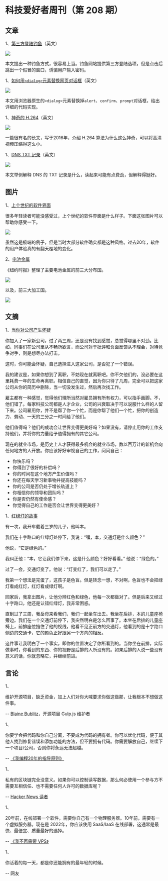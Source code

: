 # 科技爱好者周刊（第 208 期）

## 文章

1、[第三方登陆钓鱼](https://mrd0x.com/browser-in-the-browser-phishing-attack/)（英文）

![](https://cdn.beekka.com/blogimg/asset/202203/bg2022031913.webp)

本文提出一种钓鱼方式，很容易上当。钓鱼网站提供第三方登陆选项，但是点击后跳出一个假冒的窗口，诱骗用户输入密码。

1、[如何用`<dialog>`元素替换网页对话框](https://css-tricks.com/replace-javascript-dialogs-html-dialog-element/)（英文）

![](https://cdn.beekka.com/blogimg/asset/202203/bg2022032201.webp)

本文用浏览器原生的`<dialog>`元素替换掉`alert`、`confirm`、`prompt`对话框，给出详细的代码实现。

1、[神奇的 H.264](https://sidbala.com/h-264-is-magic/)（英文）

![](https://cdn.beekka.com/blogimg/asset/202203/bg2022031911.webp)

一篇很有名的长文，写于2016年，介绍 H.264 算法为什么这么神奇，可以将高清视频压缩得这么小。

1、[DNS TXT 记录](https://allagora.wordpress.com/2022/03/22/use-dns-txt-lookup-to-gain-quick-insights-which-services-companies-are-using/)（英文）

![](https://cdn.beekka.com/blogimg/asset/202203/bg2022032302.webp)

本文举例解释 DNS 的 TXT 记录是什么，读起来可能有点费劲，但解释得挺好。

## 图片

1、[上个世纪的软件界面](https://twitter.com/Nexuist/status/1486466541491261443)

很多年轻读者可能没感受过，上个世纪的软件界面是什么样子。下面这张图片可以帮助你感受一下。

![](https://cdn.beekka.com/blogimg/asset/202202/bg2022020803.webp)

虽然这是极端的例子，但是当时大部分软件确实都是这种风格。过去20年，软件的用户体验真的有翻天覆地的变化。

2、[电池金属](https://www.nytimes.com/2021/11/20/world/china-congo-cobalt.html)

《纽约时报》整理了主要电池金属的前三大分布国。

![](https://cdn.beekka.com/blogimg/asset/202111/bg2021112115.jpg)

以及，前三大加工国。

![](https://cdn.beekka.com/blogimg/asset/202111/bg2021112116.jpg)

## 文摘

1、[当你对公司产生怀疑](https://charity.wtf/2022/01/29/how-can-you-tell-if-the-company-youre-interviewing-with-is-rotten-on-the-inside/)

你加入了一家新公司，过了两三周，还是没有找到感觉，总觉得哪里不对劲。比如，同事们在公司里从不畅所欲言，而公司对于批评和负面反馈从不理会，对待竞争对手，则是想尽办法打击。

这时，你可能会怀疑，自己选择进入这家公司，是否犯了一个错误。

我的建议是，如果你想到了离职，不妨现在就离职吧。你不欠他们的，没必要在这里耗费一年的生命再离职。相信自己的直觉，因为你只待了几周，完全可以把这家公司从你的简历中删除，当一切没发生过，然后再次找工作。

雇主都有一种感觉，觉得他们理所当然对雇员拥有所有权力，可以指手画脚。不，他们错了。每家科技公司都是人才企业，公司的兴衰取决于可以说服什么样的人留下来。公司雇用你，并不是帮了你一个忙，而是你帮了他们一个忙，把你的创造力、劳动、一天的三分之一时间给了他们。

他们值得吗？他们的成功会让世界变得更美好吗？如果没有，请停止用你的工作支持他们，并将你的力量给予值得拥有的其它公司。

现在的就业市场，是历史上人才获得最多机会的就业市场，数以百万计的新机会向任何地方的人开放。你应该好好审视自己的工作，问问自己：

- 你快乐吗？
- 你得到了很好的补偿吗？
- 你的时间在这个地方产生价值吗？
- 你还在每天学习新事物并提高技能吗？
- 你的公司是否仍处于增长轨道上？
- 你相信你的领导和团队吗？
- 你是否仍然有使命感？
- 你觉得自己的工作是否会让世界变得更美好？

1、[红绿灯的故事](https://jamessevedge.com/articles/red-light-green-light/)

有一次，我开车载着三岁的儿子，他叫本。

我们在十字路口的红绿灯处停下，我说：“嘿，本，交通灯是什么颜色？” 

他说，“它是绿色的。” 

我纠正他：“本，它让我们停下来，这是什么颜色？好好看看。” 他说：“绿色的。”

过了一会，交通灯变了。他说：“灯变红了，我们可以走了。”

我第一个想法是完蛋了，这孩子是色盲。但是转念一想，不对啊，色盲也不会把绿灯看成红灯，红灯看成绿灯啊。

回家后，我拿出图片，让他分辨红色和绿色，他每一次都做对了。但是后来又经过十字路口，他还是认错红绿灯，我非常困惑。

直到过了三周，我岳母来看我们，我们一起坐车出去。我坐在后排，本的儿童座椅旁边。我们在一个交通灯前停下，我突然明白是怎么回事了。本坐在后排的儿童座椅上，前排座位挡住了他的视线，他看不见正前方的交通灯，他看到的是十字路口侧边的交通卡，它的颜色正好跟另一个方向的相反。

这件事让我明白了一个事实，即你的位置决定了你所看到的。当你坐在前排，实际做事时，你看到的东西、你的视野是后排的人所没有的。如果后排的人说一些没有意义的话，你就忽略它，并继续前进。

## 言论

1、

维护开源项目，缺乏资金，加上人们对你大喊要求你做这做那，让我根本不想做这件事。

-- [Blaine Bublitz](https://www.businessinsider.com/open-source-developers-burnout-low-pay-internet-2022-3)，开源项目 Gulp.js 维护者

1、

你要学会把代码和你自己分离，不要成为代码的拥有者。你可以优化代码，便于其他人找到修复错误和添加功能的方法，但不要拥有代码。你需要解放自己，继续下一个项目/公司，否则你将永远无法超越。

-- [《我编程20年的指导原则》](https://alexewerlof.medium.com/my-guiding-principles-after-20-years-of-programming-a087dc55596c)

1、

私有的区块链完全没意义。如果你可以控制读写数据，那么何必使用一个参与方不需要互相信任、也不需要任何人许可的数据库呢？

-- [Hacker News 读者](https://news.ycombinator.com/item?id=30775374)

1、

20年前，在线部署一个软件，需要你自己有一个物理服务器。10年前，需要有一个虚拟服务器。现在是 2022年，你应该使用 SaaS/IaaS 在线部署，这通常是最快、最便宜、质量最好的选择。

-- [《我不再需要 VPS》](https://greenash.net.au/thoughts/2022/03/i-dont-need-a-vps-anymore/)

1、

你活着的每一天，都是你还能拥有的最年轻的时候。

-- 网友